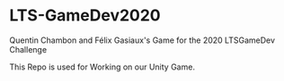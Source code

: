 # LTS-GameDev2020
Quentin Chambon and Félix Gasiaux's Game for the 2020 LTSGameDev Challenge

This Repo is used for Working on our Unity Game.

